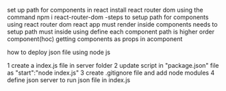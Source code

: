 set up path for  components in react
install react router dom using the command npm i react-router-dom
-steps to setup path for components using react router dom
   react app must render inside
   <browserrouter></browserrouter>
   components  needs to setup path must inside
   <routes></routes>
   using <route> define each component  path
   <route> is higher order component(hoc)
   getting components as props in  acomponent


   how to deploy json file using node js

   1 create a index.js file in server folder
   2 update script in "package.json" file as "start":"node index.js"
   3 create .gitignore file and add node modules 
   4  define json server to run json file in index.js
         

